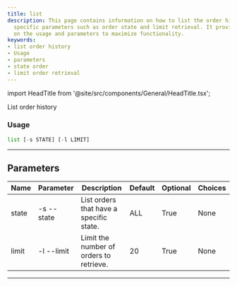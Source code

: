 ```yaml
---
title: list
description: This page contains information on how to list the order history using
  specific parameters such as order state and limit retrieval. It provides guidance
  on the usage and parameters to maximize functionality.
keywords:
- list order history
- Usage
- parameters
- state order
- limit order retrieval
---
```


import HeadTitle from '@site/src/components/General/HeadTitle.tsx';

<HeadTitle title="forex /oanda/list - Reference | OpenBB Terminal Docs" />

List order history

### Usage

```python wordwrap
list [-s STATE] [-l LIMIT]
```

---

## Parameters

| Name | Parameter | Description | Default | Optional | Choices |
| ---- | --------- | ----------- | ------- | -------- | ------- |
| state | -s  --state | List orders that have a specific state. | ALL | True | None |
| limit | -l  --limit | Limit the number of orders to retrieve. | 20 | True | None |

---
